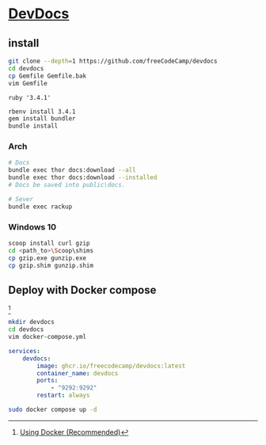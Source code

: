 # [DevDocs](https://github.com/freeCodeCamp/devdocs)

## install

```sh
git clone --depth=1 https://github.com/freeCodeCamp/devdocs
cd devdocs
cp Gemfile Gemfile.bak
vim Gemfile
```

```
ruby '3.4.1'
```

```sh
rbenv install 3.4.1
gem install bundler
bundle install
```

### Arch

```sh
# Docs
bundle exec thor docs:download --all
bundle exec thor docs:download --installed
# Docs be saved into public\docs.
```

```sh
# Sever
bundle exec rackup
```

### Windows 10

```sh
scoop install curl gzip
cd <path_to>\Scoop\shims
cp gzip.exe gunzip.exe
cp gzip.shim gunzip.shim
```

## Deploy with Docker compose

[^3]

```sh
mkdir devdocs
cd devdocs
vim docker-compose.yml
```

```yaml
services:
	devdocs:
		image: ghcr.io/freecodecamp/devdocs:latest
		container_name: devdocs
		ports:
			- "9292:9292"
		restart: always
```

```sh
sudo docker compose up -d
```

[^1]: [Any pod command fails for lack of libcurl.dll on a Windows machine.](https://github.com/CocoaPods/CocoaPods/issues/9955)
[^2]: [Not installable on Windows](https://github.com/freeCodeCamp/devdocs/issues/1152)
[^3]: [Using Docker (Recommended)](https://github.com/freeCodeCamp/devdocs#using-docker-recommended)
